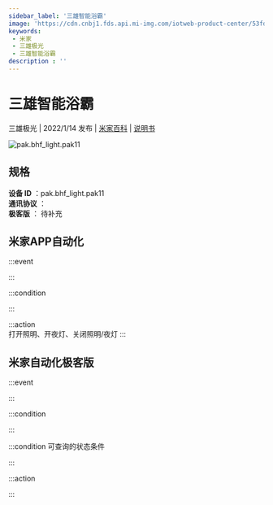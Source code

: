 ```yaml
---
sidebar_label: '三雄智能浴霸'
image: 'https://cdn.cnbj1.fds.api.mi-img.com/iotweb-product-center/53fd2983ec9ed7fe46722ceccd259434_1640249621894.png?GalaxyAccessKeyId=AKVGLQWBOVIRQ3XLEW&Expires=9223372036854775807&Signature=nby59ASFJpbBx6qP6+lYEqEDETQ='
keywords: 
 - 米家
 - 三雄极光
 - 三雄智能浴霸
description : ''
---
```

# 三雄智能浴霸

三雄极光 | 2022/1/14 发布 | [米家百科](https://home.mi.com/webapp/content/baike/product/index.html?model=pak.bhf_light.pak11) | [说明书](https://home.mi.com/views/introduction.html?model=pak.bhf_light.pak11&region=cn)

![pak.bhf_light.pak11](https://cdn.cnbj1.fds.api.mi-img.com/iotweb-product-center/53fd2983ec9ed7fe46722ceccd259434_1640249621894.png?GalaxyAccessKeyId=AKVGLQWBOVIRQ3XLEW&Expires=9223372036854775807&Signature=nby59ASFJpbBx6qP6+lYEqEDETQ=)

## 规格  
> 
**设备 ID** ：pak.bhf_light.pak11  
**通讯协议** ：  
**极客版**  ： 待补充 


## 米家APP自动化  

:::event  

:::

:::condition  

:::

:::action   
打开照明、开夜灯、关闭照明/夜灯
:::

## 米家自动化极客版  

:::event  

:::

:::condition  

:::

:::condition 可查询的状态条件  

:::

:::action  

:::

        
